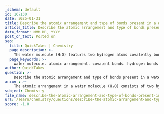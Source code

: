 ```yaml
---
_schema: default
id: 167130
date: 2025-01-31
title: Describe the atomic arrangement and type of bonds present in a water molecule.
article_title: Describe the atomic arrangement and type of bonds present in a water molecule.
date_format: MMM DD, YYYY
post_on_text: Posted on
seo:
  title: QuickTakes | Chemistry
  page_description: >-
    The water molecule (H₂O) features two hydrogen atoms covalently bonded to one oxygen atom, creating a bent structure with polar covalent bonds that allow for hydrogen bonding between molecules. This arrangement explains many of water's unique properties.
  page_keywords: >-
    water molecule, atomic arrangement, covalent bonds, hydrogen bonds, polar covalent bonds, V-shaped structure, electronegativity, molecular structure, hydrogen-oxygen bonds, chemistry, water properties
author: QuickTakes
question: >-
    Describe the atomic arrangement and type of bonds present in a water molecule.
answer: >-
    The atomic arrangement in a water molecule (H₂O) consists of two hydrogen (H) atoms covalently bonded to one oxygen (O) atom. This arrangement forms a V-shaped or bent molecular structure, with an angle of approximately 104.5 degrees between the hydrogen-oxygen-hydrogen atoms. \n\n### Types of Bonds in Water\n\n1. **Covalent Bonds**: \n   - In water, each hydrogen atom shares one electron with the oxygen atom, resulting in two single covalent bonds. This sharing of electrons allows the atoms to achieve a more stable electronic configuration.\n   - The covalent bonds in water are polar due to the difference in electronegativity between oxygen and hydrogen. Oxygen is more electronegative, meaning it attracts the shared electrons more strongly than hydrogen. This unequal sharing results in a partial negative charge (δ-) on the oxygen atom and partial positive charges (δ+) on the hydrogen atoms.\n\n2. **Hydrogen Bonds**: \n   - In addition to covalent bonds, water molecules can form hydrogen bonds with each other. These are weak interactions that occur between the positively charged hydrogen atoms of one water molecule and the negatively charged oxygen atoms of another. Hydrogen bonding is crucial for many of water's unique properties, such as its high surface tension, boiling point, and solvent capabilities.\n\n### Summary\nThe molecular structure of water, characterized by its bent shape and polar covalent bonds, leads to the formation of hydrogen bonds between water molecules. This unique arrangement and bonding are fundamental to understanding water's behavior and its essential role in biological and chemical processes.
subject: Chemistry
file_name: describe-the-atomic-arrangement-and-type-of-bonds-present-in-a-water-molecule.md
url: /learn/chemistry/questions/describe-the-atomic-arrangement-and-type-of-bonds-present-in-a-water-molecule
score: -1.0
---
```


&nbsp;